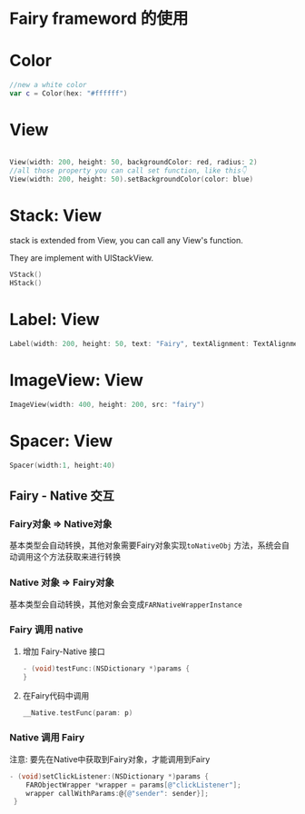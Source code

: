 
# Fairy frameword 的使用


# Color

```swift
//new a white color
var c = Color(hex: "#ffffff")
```

# View

```swift

View(width: 200, height: 50, backgroundColor: red, radius: 2)
//all those property you can call set function, like this👇
View(width: 200, height: 50).setBackgroundColor(color: blue)

```

# Stack: View

stack is extended from View, you can call any View's function.

They are implement with UIStackView.

```swift
VStack()
HStack()
```

# Label: View

```swift
Label(width: 200, height: 50, text: "Fairy", textAlignment: TextAlignmentCenter, textColor: red, bold:1, textSize: 18)
```

# ImageView: View

```swift
ImageView(width: 400, height: 200, src: "fairy")
```

# Spacer: View

```swift
Spacer(width:1, height:40)
```

## Fairy - Native 交互

### Fairy对象 => Native对象

基本类型会自动转换，其他对象需要Fairy对象实现```toNativeObj``` 方法，系统会自动调用这个方法获取来进行转换

### Native 对象 => Fairy对象

基本类型会自动转换，其他对象会变成```FARNativeWrapperInstance```

### Fairy 调用 native

1. 增加 Fairy-Native 接口

   ```objective-c
   - (void)testFunc:(NSDictionary *)params {
   }
   ```

   

2. 在Fairy代码中调用

   ```swift
   __Native.testFunc(param: p)
   ```

### Native 调用 Fairy

注意: 要先在Native中获取到Fairy对象，才能调用到Fairy

```objective-c
- (void)setClickListener:(NSDictionary *)params {
    FARObjectWrapper *wrapper = params[@"clickListener"];
    wrapper callWithParams:@{@"sender": sender}];
 }
```

